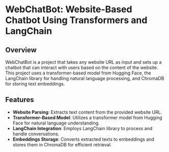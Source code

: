 # WebChatBot: Website-Based Chatbot Using Transformers and LangChain

## Overview

WebChatBot is a project that takes any website URL as input and sets up a chatbot that can interact with users based on the content of the website. This project uses a transformer-based model from Hugging Face, the LangChain library for handling natural language processing, and ChromaDB for storing text embeddings.

## Features

- **Website Parsing**: Extracts text content from the provided website URL.
- **Transformer-Based Model**: Utilizes a transformer model from Hugging Face for natural language understanding.
- **LangChain Integration**: Employs LangChain library to process and handle conversations.
- **Embeddings Storage**: Converts extracted texts to embeddings and stores them in ChromaDB for efficient retrieval.

